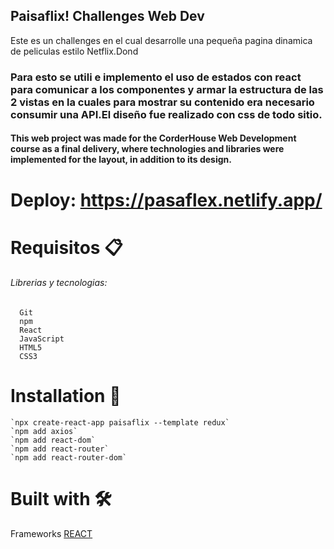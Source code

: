 ## Paisaflix! Challenges Web Dev
   Este es un challenges en el cual desarrolle una pequeña pagina dinamica de peliculas estilo Netflix.Dond
  ### Para esto se utili e implemento el uso de estados con react para comunicar a los  componentes y armar la estructura de las 2 vistas en la cuales para mostrar su                contenido era necesario consumir una API.El diseño fue realizado con css de todo sitio.

   #### This web project was made for the CorderHouse Web Development course as a final delivery, where technologies and libraries were implemented for the layout, in addition to    its design.

# Deploy: https://pasaflex.netlify.app/

# Requisitos 📋
###### Librerias y tecnologias:

      Git
      npm
      React
      JavaScript
      HTML5
      CSS3

# Installation 🔧
    
    `npx create-react-app paisaflix --template redux`
    `npm add axios` 
    `npm add react-dom` 
    `npm add react-router` 
    `npm add react-router-dom`

# Built with 🛠️

   Frameworks [REACT](https://reactjs.org/)

